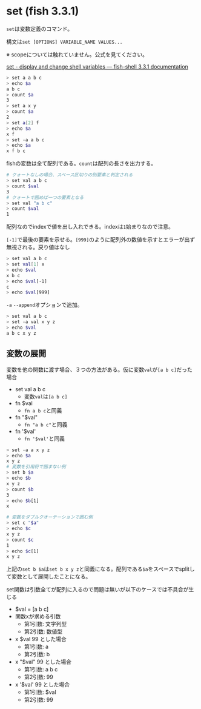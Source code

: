 # set (fish 3.3.1)

`set`は変数定義のコマンド。

構文は`set [OPTIONS] VARIABLE_NAME VALUES...`

※ scopeについては触れていません。公式を見てください。

[set - display and change shell variables — fish-shell 3.3.1 documentation](https://fishshell.com/docs/current/cmds/set.html?highlight=set)

```bash
> set a a b c
> echo $a
a b c
> count $a
3
> set a x y
> count $a
2
> set a[2] f
> echo $a
x f
> set -a a b c
> echo $a
x f b c
```

fishの変数は全て配列である。`count`は配列の長さを出力する。

```bash
# クォートなしの場合、スペース区切りの別要素と判定される
> set val a b c
> count $val
3
# クォートで囲めば一つの要素となる
> set val "a b c"
> count $val
1
```

配列なのでindexで値を出し入れできる。indexは`1`始まりなので注意。

`[-1]`で最後の要素を示せる。`[999]`のように配列外の数値を示すとエラーが出ず無視される。戻り値はなし

```bash
> set val a b c
> set val[1] x
> echo $val
x b c
> echo $val[-1]
c
> echo $val[999]

```

`-a` `--append`オプションで追加。

```bash
> set val a b c
> set -a val x y z
> echo $val
a b c x y z
```

## 変数の展開

変数を他の関数に渡す場合、３つの方法がある。仮に変数`val`が`[a b c]`だった場合

- set val a b c
  - 変数`val`は`[a b c]`
- fn $val
  - `fn a b c`と同義
- fn "$val"
  - `fn "a b c"`と同義
- fn '$val'
  - `fn '$val'`と同義

```bash
> set -a a x y z
> echo $a
x y z
# 変数を引用符で囲まない例
> set b $a
> echo $b
x y z
> count $b
3
> echo $b[1]
x

# 変数をダブルクオーテーションで囲む例
> set c "$a"
> echo $c
x y z
> count $c
1
> echo $c[1]
x y z
```

上記の`set b $a`は`set b x y z`と同義になる。配列である`$a`をスペースでsplitして変数として展開したことになる。

set関数は引数全てが配列に入るので問題は無いが以下のケースでは不具合が生じる

- $val = [a b c]
- 関数xが求める引数
  - 第1引数: 文字列型
  - 第2引数: 数値型
- x $val 99 とした場合
  - 第1引数: a
  - 第2引数: b
- x "$val" 99 とした場合
  - 第1引数: a b c
  - 第2引数: 99
- x '$val' 99 とした場合
  - 第1引数: $val
  - 第2引数: 99
